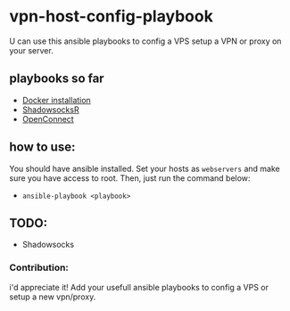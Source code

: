 # vpn-host-config-playbook
U can use this ansible playbooks to config a VPS setup a VPN or proxy on your server.

## playbooks so far
  - [Docker installation](https://github.com/mhbahmani/vpn-host-config-playbook/blob/master/docker-install.yml)
  - [ShadowsocksR](https://github.com/mhbahmani/vpn-host-config-playbook/tree/master/shadowsocksr)
  - [OpenConnect](https://github.com/mhbahmani/vpn-host-config-playbook/tree/master/openconnect)

## how to use:
You should have ansible installed. Set your hosts as `webservers` and make sure you have access to root. Then, just run the command below:
  - `ansible-playbook <playbook>`

## TODO:
  * Shadowsocks
  
### Contribution:
i'd appreciate it! Add your usefull ansible playbooks to config a VPS or setup a new vpn/proxy.
